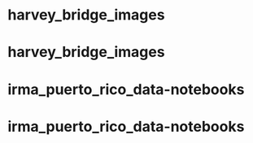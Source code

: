 # harvey_bridge_images
# harvey_bridge_images
# irma_puerto_rico_data-notebooks
# irma_puerto_rico_data-notebooks
